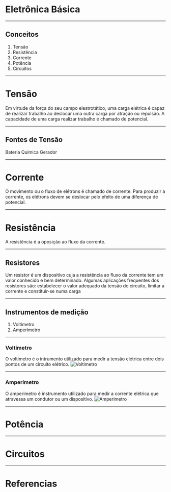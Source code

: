 # Eletrônica Básica

---

## Conceitos

1. Tensão
1. Resistência
1. Corrente
1. Potência
1. Circuitos

---

# Tensão

  Em virtude da força do seu campo elestrotático, uma carga elétrica é capaz de realizar trabalho ao deslocar uma outra carga por atração ou repulsão. A capacidade de uma carga realizar trabalho é chamado de potencial.

---

## Fontes de Tensão

  Bateria Quimica
  Gerador  

---

# Corrente

  O movimento ou o fluxo de elétrons é chamado de corrente. Para produzir a corrente, os elétrons devem se deslocar pelo efeito de uma diferença de potencial.

---

# Resistência
  
  A resistência é a oposição ao fluxo da corrente.

---

## Resistores

  Um resistor é um dispositivo cuja a resistência ao fluxo da corrente tem um valor conhecido e bem determinado.
  Algumas aplicações frequentes dos resistores são: estabelecer o valor adequado da tensão do circuito, limitar a corrente e constituir-se numa carga

---

## Instrumentos de medição

  1. Voltimetro
  1. Amperímetro

---
### Voltimetro

  O voltimetro é o intrumento utilizado para medir a tensão elétrica entre dois pontos de um circuito elétrico.
  ![Voltimetro](https://s3-sa-east-1.amazonaws.com/multilogica-files/Tutorial_Multilogica-Shop_Arduino_Voltimetro_4b.jpg)
  
---

### Amperimetro

  O amperimetro é instrumento utilizado para medir a corrente elétrica que atravessa um condutor ou um dispositivo.
  ![Amperimetro](https://encrypted-tbn0.gstatic.com/images?q=tbn:ANd9GcSsjTpZ3elBEE5nNIcuEd40mtsjol-Kzi-_0_fd3OwgJ5PxVryi)

---
# Potência

---

# Circuitos

---

# Referencias

